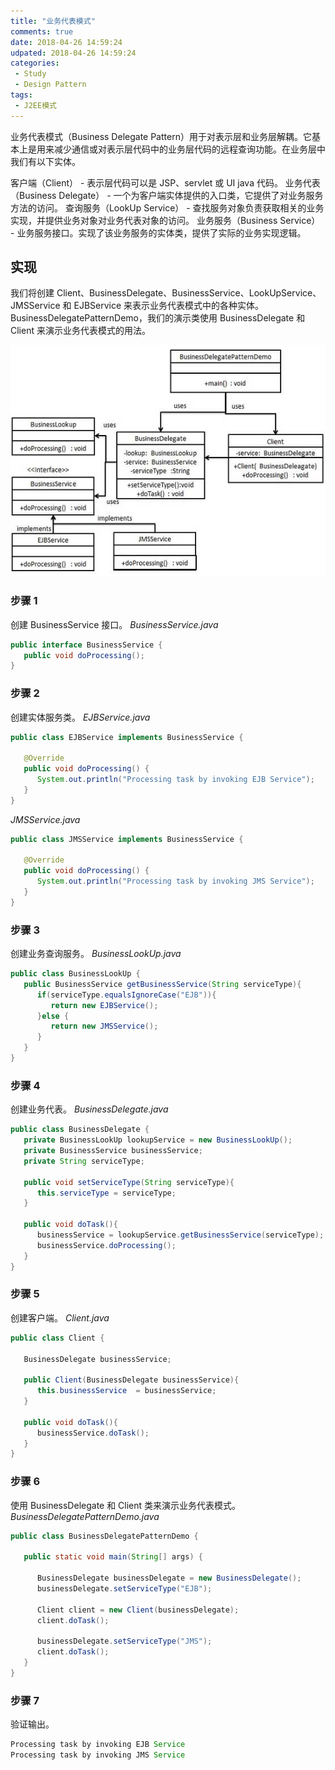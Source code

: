 ```yaml
---
title: "业务代表模式"
comments: true
date: 2018-04-26 14:59:24
udpated: 2018-04-26 14:59:24
categories:
 - Study
 - Design Pattern
tags:
 - J2EE模式
---
```


业务代表模式（Business Delegate Pattern）用于对表示层和业务层解耦。它基本上是用来减少通信或对表示层代码中的业务层代码的远程查询功能。在业务层中我们有以下实体。

客户端（Client） - 表示层代码可以是 JSP、servlet 或 UI java 代码。
业务代表（Business Delegate） - 一个为客户端实体提供的入口类，它提供了对业务服务方法的访问。
查询服务（LookUp Service） - 查找服务对象负责获取相关的业务实现，并提供业务对象对业务代表对象的访问。
业务服务（Business Service） - 业务服务接口。实现了该业务服务的实体类，提供了实际的业务实现逻辑。

## 实现
我们将创建 Client、BusinessDelegate、BusinessService、LookUpService、JMSService 和 EJBService 来表示业务代表模式中的各种实体。
BusinessDelegatePatternDemo，我们的演示类使用 BusinessDelegate 和 Client 来演示业务代表模式的用法。

![](/images/design-pattern/business_delegate_pattern_uml_diagram.jpg)
<!--more-->

### 步骤 1
创建 BusinessService 接口。
*BusinessService.java*
```java
public interface BusinessService {
   public void doProcessing();
}
```

### 步骤 2
创建实体服务类。
*EJBService.java*
```java
public class EJBService implements BusinessService {

   @Override
   public void doProcessing() {
      System.out.println("Processing task by invoking EJB Service");
   }
}
```
*JMSService.java*
```java
public class JMSService implements BusinessService {

   @Override
   public void doProcessing() {
      System.out.println("Processing task by invoking JMS Service");
   }
}
```

### 步骤 3
创建业务查询服务。
*BusinessLookUp.java*
```java
public class BusinessLookUp {
   public BusinessService getBusinessService(String serviceType){
      if(serviceType.equalsIgnoreCase("EJB")){
         return new EJBService();
      }else {
         return new JMSService();
      }
   }
}
```

### 步骤 4
创建业务代表。
*BusinessDelegate.java*
```java
public class BusinessDelegate {
   private BusinessLookUp lookupService = new BusinessLookUp();
   private BusinessService businessService;
   private String serviceType;

   public void setServiceType(String serviceType){
      this.serviceType = serviceType;
   }

   public void doTask(){
      businessService = lookupService.getBusinessService(serviceType);
      businessService.doProcessing();
   }
}
```

### 步骤 5
创建客户端。
*Client.java*
```java
public class Client {

   BusinessDelegate businessService;

   public Client(BusinessDelegate businessService){
      this.businessService  = businessService;
   }

   public void doTask(){
      businessService.doTask();
   }
}
```

### 步骤 6
使用 BusinessDelegate 和 Client 类来演示业务代表模式。
*BusinessDelegatePatternDemo.java*
```java
public class BusinessDelegatePatternDemo {

   public static void main(String[] args) {

      BusinessDelegate businessDelegate = new BusinessDelegate();
      businessDelegate.setServiceType("EJB");

      Client client = new Client(businessDelegate);
      client.doTask();

      businessDelegate.setServiceType("JMS");
      client.doTask();
   }
}
```

### 步骤 7
验证输出。
```java
Processing task by invoking EJB Service
Processing task by invoking JMS Service
```
